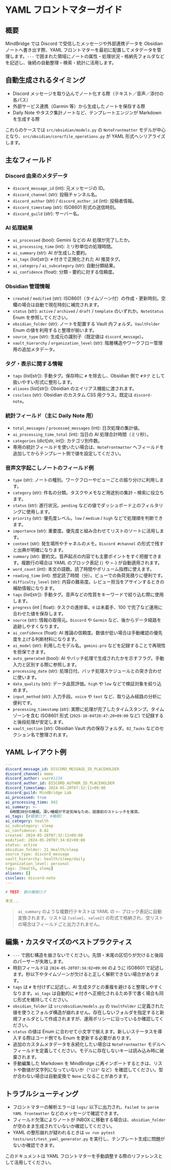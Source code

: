 # YAML フロントマターガイド

## 概要

MindBridge では Discord で受信したメッセージや外部連携データを Obsidian ノートへ書き出す際、YAML フロントマターを最初に配置してメタデータを管理します。`---` で囲まれた領域にノートの属性・処理状況・格納先フォルダなどを記述し、後続の自動整理・検索・統計に活用します。

## 自動生成されるタイミング

- Discord メッセージを取り込んでノート化する際（テキスト／音声／添付の各パス）
- 外部サービス連携（Garmin 等）から生成したノートを保存する際
- Daily Note やタスク集計ノートなど、テンプレートエンジンが Markdown を生成する際

これらのケースでは `src/obsidian/models.py` の `NoteFrontmatter` モデルが中心となり、`src/obsidian/core/file_operations.py` が YAML 形式へシリアライズします。

## 主なフィールド

### Discord 由来のメタデータ
- `discord_message_id` (int): 元メッセージの ID。
- `discord_channel` (str): 投稿チャンネル名。
- `discord_author` (str) / `discord_author_id` (int): 投稿者情報。
- `discord_timestamp` (str): ISO8601 形式の送信時刻。
- `discord_guild` (str): サーバー名。

### AI 処理結果
- `ai_processed` (bool): Gemini などの AI 処理が完了したか。
- `ai_processing_time` (int): ミリ秒単位の処理時間。
- `ai_summary` (str): AI が生成した要約。
- `ai_tags` (list[str]): `#` 付きで正規化された AI 推奨タグ。
- `ai_category` / `ai_subcategory` (str): 自動分類結果。
- `ai_confidence` (float): 分類・要約に対する信頼度。

### Obsidian 管理情報
- `created` / `modified` (str): ISO8601（タイムゾーン付）の作成・更新時刻。空欄の場合は自動で現在時刻に補完されます。
- `status` (str): `active` / `archived` / `draft` / `template` のいずれか。`NoteStatus` Enum を参照してください。
- `obsidian_folder` (str): ノートを配置する Vault 内フォルダ。`VaultFolder` Enum の値を利用すると整理が揃います。
- `source_type` (str): 生成元の識別子（既定値は `discord_message`）。
- `vault_hierarchy` / `organization_level` (str): 階層構造やワークフロー管理用の追加メタデータ。

### タグ・表示に関する情報
- `tags` (list[str]): 手動タグ。保存時に `#` を除去し、Obsidian 側で `#タグ` として扱いやすい形式に整形します。
- `aliases` (list[str]): Obsidian のエイリアス機能に渡されます。
- `cssclass` (str): Obsidian のカスタム CSS 用クラス。既定は `discord-note`。

### 統計フィールド（主に Daily Note 用）
- `total_messages` / `processed_messages` (int): 日次処理の集計値。
- `ai_processing_time_total` (int): 当日の AI 処理合計時間（ミリ秒）。
- `categories` (dict[str, int]): カテゴリ別件数。
- 専用の統計フィールドを使いたい場合は、`NoteFrontmatter` へフィールドを追加してからテンプレート側で値を設定してください。

### 音声文字起こしノートのフィールド例

- `type` (str): ノートの種別。ワークフローやビューごとの振り分けに利用します。
- `category` (str): 件名の分類。タスクやメモなど用途別の集計・検索に役立ちます。
- `status` (str): 進行状況。`pending` などの値でダッシュボード上のフィルタリングに使用します。
- `priority` (str): 優先度レベル。`low` / `medium` / `high` などで処理順を判断できます。
- `importance` (str): 重要度。優先度と組み合わせてリストのソートに活用します。
- `context` (str): 発生場所やチャネルのメモ。`Discord #channel` の形式で残すと出典が明確になります。
- `summary` (str): 要約文。音声起点の内容でも主要ポイントをすぐ把握できます。複数行の場合は YAML のブロック表記 (`|` や `>-`) が自動適用されます。
- `word_count` (int): 本文の語数。読了時間やボリューム指標に使えます。
- `reading_time` (int): 想定読了時間（分）。ビューでの負荷見積りに便利です。
- `difficulty_level` (str): 内容の難易度。レビュー担当をアサインするときの補助情報になります。
- `tags` (list[str]): 手動タグ。音声などの性質をキーワードで絞り込む際に使用します。
- `progress` (int | float): タスクの進捗率。`0` は未着手、100 で完了など運用に合わせた値を保存します。
- `source` (str): 情報の取得元。`Discord` や `Garmin` など、後からデータ経路を追跡しやすくなります。
- `ai_confidence` (float): AI 推論の信頼度。数値が低い場合は手動確認の優先度を上げる判断材料になります。
- `ai_model` (str): 利用したモデル名。`gemini-pro` などを記録することで再現性を担保できます。
- `auto_generated` (bool): AI やバッチ処理で生成されたかを示すフラグ。手動入力と区別する際に参照します。
- `processing_date` (str): 処理日付。バッチ処理スケジュールとの突き合わせに使います。
- `data_quality` (str): データ品質評価。`high` や `low` などで検証対象を絞り込めます。
- `input_method` (str): 入力手段。`voice` や `text` など、取り込み経路の分析に便利です。
- `processing_timestamp` (str): 実際に処理が完了したタイムスタンプ。タイムゾーンを含む ISO8601 形式 (`2025-10-04T20:47:20+09:00` など) で記録すると後段処理が安定します。
- `vault_section` (str): Obsidian Vault 内の保存フォルダ。`02_Tasks` などのセクション名で整理されます。



## YAML レイアウト例

```yaml
---
discord_message_id: DISCORD_MESSAGE_ID_PLACEHOLDER
discord_channel: memo
discord_author: user#1234
discord_author_id: DISCORD_AUTHOR_ID_PLACEHOLDER
discord_timestamp: 2024-05-20T07:32:11+09:00
discord_guild: MindBridge Lab
ai_processed: true
ai_processing_time: 842
ai_summary: >-
  6時間30分の睡眠。深い睡眠が不足気味なため、就寝前のストレッチを推奨。
ai_tags: [#健康ログ, #睡眠]
ai_category: health
ai_subcategory: sleep
ai_confidence: 0.82
created: 2024-05-20T07:32:11+09:00
modified: 2024-05-20T07:34:02+09:00
status: active
obsidian_folder: 21_Health/sleep
source_type: discord_message
vault_hierarchy: health/sleep/daily
organization_level: personal
tags: [health, sleep]
aliases: []
cssclass: discord-note
---

# TEST: 朝の睡眠ログ

本文...
```

> `ai_summary` のような複数行テキストは YAML の `>-` ブロック表記に自動変換されます。リストは `[value1, value2]` の形式で格納され、空リストの場合はフィールドごと出力されません。

## 編集・カスタマイズのベストプラクティス

- `---` で囲む構造を崩さないでください。先頭・末尾の区切りが欠けると後段のパーサーが失敗します。
- 時刻フィールドは `2024-05-20T07:34:02+09:00` のように ISO8601 で記述します。秒以下やタイムゾーンが欠けると正しく解釈できない場合があります。
- `tags` は `#` を付けずに記述し、AI 生成タグとの重複を避けると整理しやすくなります。`ai_tags` は自動的に `#` 付きへ正規化されるため手で書く場合も同じ形式を維持してください。
- `obsidian_folder` は `src/obsidian/models.py` の `VaultFolder` に定義された値を使うとフォルダ構造が崩れません。存在しないフォルダを指定すると新規フォルダとして作成されますが、運用ポリシーに沿っているか確認してください。
- `status` の値は Enum に合わせて小文字で揃えます。新しいステータスを導入する際はコード側でも Enum を更新する必要があります。
- 追加のカスタムメタデータを永続化したい場合は `NoteFrontmatter` モデルへフィールドを定義してください。モデルに存在しないキーは読み込み時に破棄されます。
- 手動編集した Markdown を MindBridge に再インポートするときは、リストや数値が文字列になっていないか（`"123"` など）を確認してください。型が合わない場合は自動変換で `None` になることがあります。

## トラブルシューティング

- フロントマターの解析エラーは `logs/` 以下に出力され、`Failed to parse YAML frontmatter` などのメッセージで確認できます。
- フィールド欠落によりノートが INBOX に移動する場合は、`obsidian_folder` が空のまま生成されていないか確認してください。
- YAML の整形崩れが疑われるときは `uv run pytest tests/unit/test_yaml_generator.py` を実行し、テンプレート生成に問題がないか確認できます。

このドキュメントは YAML フロントマターを手動調整する際のリファレンスとして活用してください。
